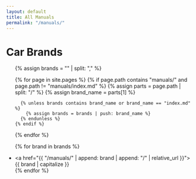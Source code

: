 ```yaml
---
layout: default
title: All Manuals
permalink: "/manuals/"
---
```


# Car Brands
<ul>
  {% assign brands = "" | split: "," %}

  {% for page in site.pages %}
    {% if page.path contains "manuals/" and page.path != "manuals/index.md" %}
      {% assign parts = page.path | split: "/" %}
      {% assign brand_name = parts[1] %}

      {% unless brands contains brand_name or brand_name == "index.md" %}
        {% assign brands = brands | push: brand_name %}
      {% endunless %}
    {% endif %}
  {% endfor %}

  {% for brand in brands %}
    <li><a href="{{ "/manuals/" | append: brand | append: "/" | relative_url }}">{{ brand | capitalize }}</a></li>
  {% endfor %}
</ul>
